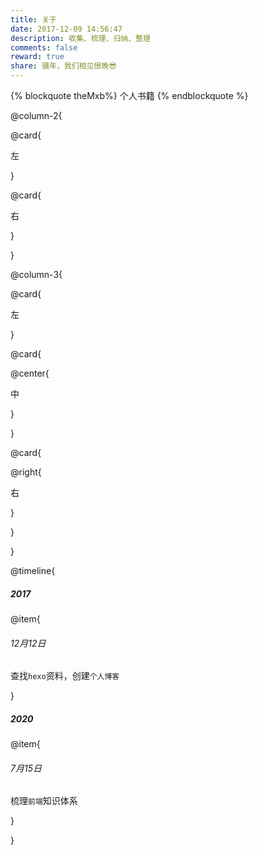 ```yaml
---
title: 关于
date: 2017-12-09 14:56:47
description: 收集、梳理、归纳、整理
comments: false
reward: true
share: 骚年，我们相见恨晚😎
---
```


{% blockquote theMxb%}
个人书籍
{% endblockquote %}

@column-2{

@card{

左

}

@card{

右

}

}

@column-3{

@card{

左

}

@card{

@center{

中

}

}

@card{

@right{

右

}

}

}

@timeline{

##### 2017

@item{

###### 12月12日

查找`hexo`资料，创建`个人博客`

}

##### 2020

@item{

###### 7月15日

梳理`前端`知识体系

}

}